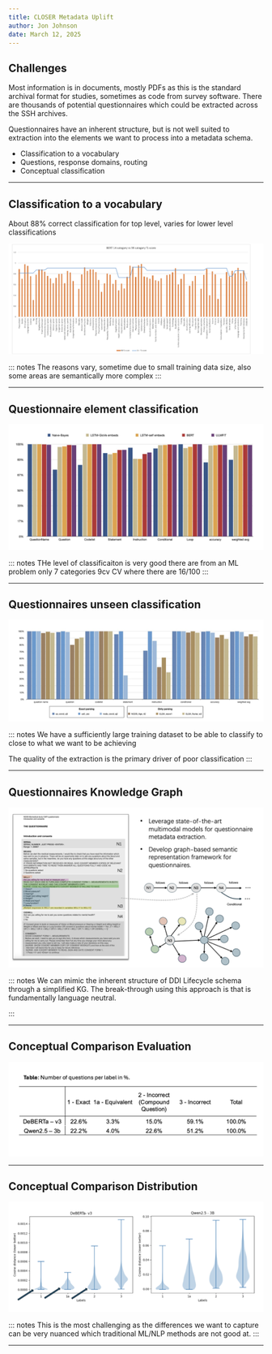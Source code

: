 ```yaml
---
title: CLOSER Metadata Uplift
author: Jon Johnson
date: March 12, 2025
---
```


## Challenges

Most information is in documents, mostly PDFs as this is the standard archival format for studies, sometimes as code from survey software. There are thousands of potential questionnaires which could be extracted across the SSH archives.

Questionnaires have an inherent structure, but is not well suited to extraction into the elements we want to process into a metadata schema.

- Classification to a vocabulary
- Questions, response domains, routing
- Conceptual classification

--- 

## Classification to a vocabulary

About 88% correct classification for top level, varies for lower level classifications

![](img/bert-classification.png)

::: notes
The reasons vary, sometime  due to small training data size, also some areas are semantically more complex
:::

---

## Questionnaire element classification

![](img/questionnaire-element-classification.png)

::: notes
THe level of classificaiton is very good there are from an ML problem only 7 categories 9cv CV where there are 16/100
:::

---

## Questionnaires unseen classification

![](img/questionnaire-unseen-classification.png)

::: notes
We have a sufficiently large training dataset to be able to classify to close to what we want to be achieving

The quality of the extraction is the primary driver of poor classification
:::

---

## Questionnaires Knowledge Graph

![](img/questionnaire-kg-extraction.png)

::: notes
We can mimic the inherent structure of DDI Lifecycle schema through a simplified KG. The break-through using this approach is that is fundamentally language neutral.

:::

---

## Conceptual Comparison Evaluation

![](img/question-evaluation.png)

---

## Conceptual Comparison Distribution

![](img/conceptual-comparison.png)

::: notes
This is the most challenging as the differences we want to capture can be very nuanced which traditional ML/NLP methods are not good at.
:::

---

